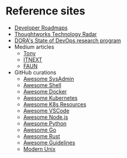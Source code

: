 # Reference sites

* [Developer Roadmaps](https://roadmap.sh)
* [Thoughtworks Technology Radar](https://www.thoughtworks.com/radar)
* [DORA's State of DevOps research program](https://www.devops-research.com/research.html)
* Medium articles
  * [Tony](https://medium.com/@tonylixu)
  * [ITNEXT](https://itnext.io/)
  * [FAUN](https://faun.pub/)
* GitHub curations
  * [Awesome SysAdmin](https://github.com/kahun/awesome-sysadmin)
  * [Awesome Shell](https://github.com/alebcay/awesome-shell)
  * [Awesome Docker](https://github.com/veggiemonk/awesome-docker)
  * [Awesome Kubernetes](https://github.com/ramitsurana/awesome-kubernetes)
  * [Awesome K8s Resources](https://github.com/tomhuang12/awesome-k8s-resources)
  * [Awesome VSCode](https://github.com/viatsko/awesome-vscode)
  * [Awesome Node.js](https://github.com/sindresorhus/awesome-nodejs)
  * [Awesome Python](https://github.com/vinta/awesome-python)
  * [Awesome Go](https://github.com/avelino/awesome-go)
  * [Awesome Rust](https://github.com/rust-unofficial/awesome-rust)
  * [Awesome Guidelines](https://github.com/Kristories/awesome-guidelines)
  * [Modern Unix](https://github.com/ibraheemdev/modern-unix)

